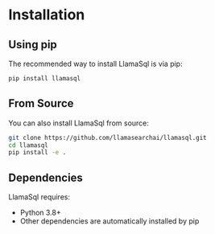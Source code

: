# Installation

## Using pip

The recommended way to install LlamaSql is via pip:

```bash
pip install llamasql
```

## From Source

You can also install LlamaSql from source:

```bash
git clone https://github.com/llamasearchai/llamasql.git
cd llamasql
pip install -e .
```

## Dependencies

LlamaSql requires:

- Python 3.8+
- Other dependencies are automatically installed by pip

